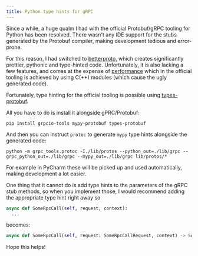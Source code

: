 ```yaml
---
title: Python type hints for gRPC
---
```

Since a while, a huge qualm I had with the official Protobuf/gRPC tooling for Python has been resolved.
There wasn't any IDE support for the stubs generated by the Protobuf compiler, making development tedious and error-prone.

For this reason, I had switched to [betterproto](https://github.com/danielgtaylor/python-betterproto),
which creates significantly prettier, pythonic and type-hinted code. Unfortunately, it is also lacking a few features, and comes at the expense of
[performance](https://github.com/jdvor/pbwhy) which in the official tooling is achieved by using C(++) modules (which cause the ugly generated code).

Fortunately, type hinting for the official tooling is possible using [types-protobuf](https://pypi.org/project/types-protobuf/).

All you have to do is install it alongside gPRC/Protobuf:
```shell
pip install grpcio-tools mypy-protobuf types-protobuf
```

And then you can instruct `protoc` to generate `mypy` type hints alongside the generated code:
```shell
python -m grpc_tools.protoc -I./lib/protos --python_out=./lib/grpc --grpc_python_out=./lib/grpc --mypy_out=./lib/grpc lib/protos/*
```

For example in PyCharm these will be picked up and used automatically, making development a lot easier.

One thing that it cannot do is add type hints to the parameters of the gRPC stub methods, so when you implement those, I would recommend adding the appropriate
type hint right away so

```python
async def SomeRpcCall(self, request, context):
  ...
```
becomes:

```python
async def SomeRpcCall(self, request: SomeRpcCallRequest, context) -> SomeRpcCallResponse:
```

Hope this helps!
